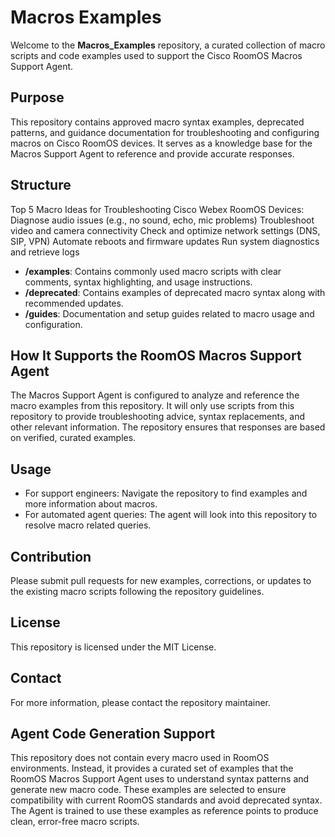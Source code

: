# Macros Examples

Welcome to the **Macros_Examples** repository, a curated collection of macro scripts and code examples used to support the Cisco RoomOS Macros Support Agent.

## Purpose
This repository contains approved macro syntax examples, deprecated patterns, and guidance documentation for troubleshooting and configuring macros on Cisco RoomOS devices. It serves as a knowledge base for the Macros Support Agent to reference and provide accurate responses.

## Structure
 Top 5 Macro Ideas for Troubleshooting Cisco Webex RoomOS Devices:
Diagnose audio issues (e.g., no sound, echo, mic problems)
Troubleshoot video and camera connectivity
Check and optimize network settings (DNS, SIP, VPN)
Automate reboots and firmware updates
Run system diagnostics and retrieve logs

- **/examples**: Contains commonly used macro scripts with clear comments, syntax highlighting, and usage instructions.
- **/deprecated**: Contains examples of deprecated macro syntax along with recommended updates.
- **/guides**: Documentation and setup guides related to macro usage and configuration.

## How It Supports the RoomOS Macros Support Agent
The Macros Support Agent is configured to analyze and reference the macro examples from this repository. It will only use scripts from this repository to provide troubleshooting advice, syntax replacements, and other relevant information. The repository ensures that responses are based on verified, curated examples.

## Usage
- For support engineers: Navigate the repository to find examples and more information about macros.
- For automated agent queries: The agent will look into this repository to resolve macro related queries.

## Contribution
Please submit pull requests for new examples, corrections, or updates to the existing macro scripts following the repository guidelines.

## License
This repository is licensed under the MIT License.

## Contact
For more information, please contact the repository maintainer.

## Agent Code Generation Support
This repository does not contain every macro used in RoomOS environments. Instead, it provides a curated set of examples that the RoomOS Macros Support Agent uses to understand syntax patterns and generate new macro code. These examples are selected to ensure compatibility with current RoomOS standards and avoid deprecated syntax. The Agent is trained to use these examples as reference points to produce clean, error-free macro scripts.
